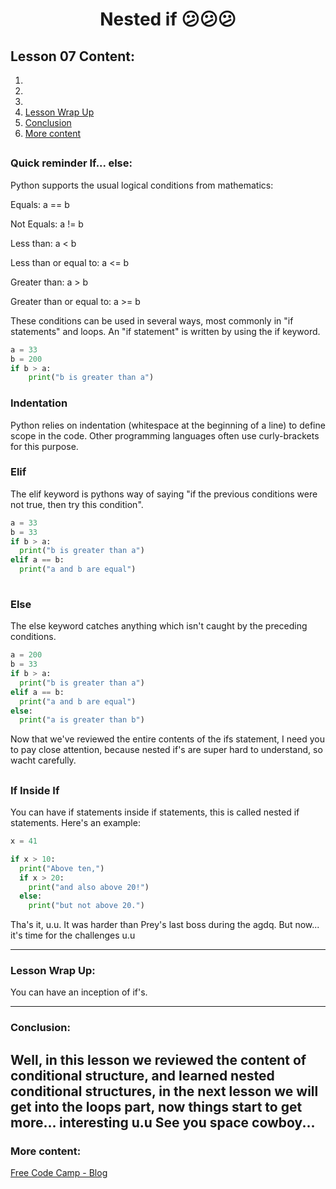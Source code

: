 <div align="center">
  
# Nested if 😕😕😕

</div>

## Lesson 07 Content:

1. []()
2. []()
3. []()
4. [Lesson Wrap Up](https://github.com/marcoshsq/Python_Crash_Course/edit/main/01_Python_Crash_Course/02_Control_Structures/Lesson_07_What_ifs.md#lesson-wrap-up)
5. [Conclusion](https://github.com/marcoshsq/Python_Crash_Course/edit/main/01_Python_Crash_Course/02_Control_Structures/Lesson_07_What_ifs.md#conclusion)
6. [More content](https://github.com/marcoshsq/Python_Crash_Course/edit/main/01_Python_Crash_Course/02_Control_Structures/Lesson_07_What_ifs.md#more-content)

##

### Quick reminder If... else:


Python supports the usual logical conditions from mathematics:

Equals: a == b

Not Equals: a != b

Less than: a < b

Less than or equal to: a <= b

Greater than: a > b

Greater than or equal to: a >= b

These conditions can be used in several ways, most commonly in "if statements" and loops. An "if statement" is written by using the if keyword.

````python
a = 33
b = 200
if b > a:
    print("b is greater than a") 
````
### Indentation

Python relies on indentation (whitespace at the beginning of a line) to define scope in the code. Other programming languages often use curly-brackets for this purpose.

### Elif

The elif keyword is pythons way of saying "if the previous conditions were not true, then try this condition".

````python
a = 33
b = 33
if b > a:
  print("b is greater than a")
elif a == b:
  print("a and b are equal")
  
````

### Else

The else keyword catches anything which isn't caught by the preceding conditions.

````python
a = 200
b = 33
if b > a:
  print("b is greater than a")
elif a == b:
  print("a and b are equal")
else:
  print("a is greater than b")
````

Now that we've reviewed the entire contents of the ifs statement, I need you to pay close attention, because nested if's are super hard to understand, so wacht carefully.

##

### If Inside If

You can have if statements inside if statements, this is called nested if statements. Here's an example:

````python
x = 41

if x > 10:
  print("Above ten,")
  if x > 20:
    print("and also above 20!")
  else:
    print("but not above 20.")

````

Tha's it, u.u. It was harder than Prey's last boss during the agdq. But now... it's time for the challenges u.u



---

### Lesson Wrap Up:

You can have an inception of if's.

---

### Conclusion:

Well, in this lesson we reviewed the content of conditional structure, and learned nested conditional structures, in the next lesson we will get into the loops part, now things start to get more... interesting u.u
See you space cowboy...
---

### More content:

[Free Code Camp - Blog](https://www.freecodecamp.org/news/)
